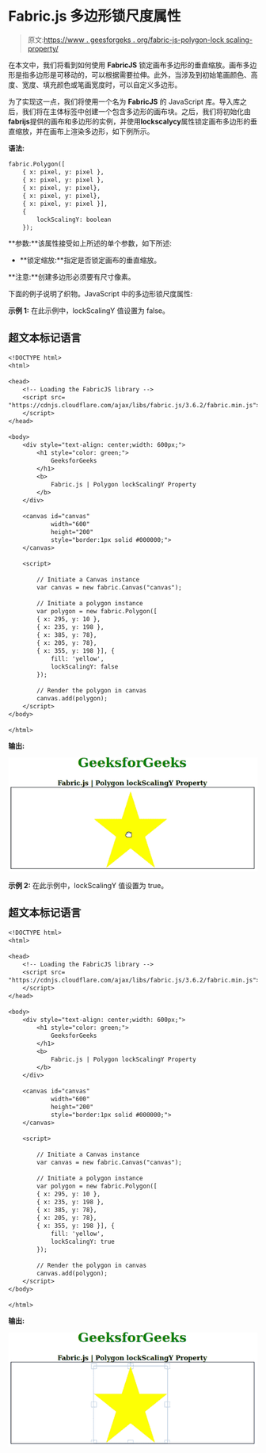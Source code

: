 # Fabric.js 多边形锁尺度属性

> 原文:[https://www . geesforgeks . org/fabric-js-polygon-lock scaling-property/](https://www.geeksforgeeks.org/fabric-js-polygon-lockscalingy-property/)

在本文中，我们将看到如何使用 **FabricJS** 锁定画布多边形的垂直缩放。画布多边形是指多边形是可移动的，可以根据需要拉伸。此外，当涉及到初始笔画颜色、高度、宽度、填充颜色或笔画宽度时，可以自定义多边形。

为了实现这一点，我们将使用一个名为 **FabricJS** 的 JavaScript 库。导入库之后，我们将在主体标签中创建一个包含多边形的画布块。之后，我们将初始化由**fabrijs**提供的画布和多边形的实例，并使用**lockscalycy**属性锁定画布多边形的垂直缩放，并在画布上渲染多边形，如下例所示。

**语法:**

```
fabric.Polygon([ 
    { x: pixel, y: pixel }, 
    { x: pixel, y: pixel }, 
    { x: pixel, y: pixel}, 
    { x: pixel, y: pixel}, 
    { x: pixel, y: pixel }],
    {
        lockScalingY: boolean
    });

```

**参数:**该属性接受如上所述的单个参数，如下所述:

*   **锁定缩放:**指定是否锁定画布的垂直缩放。

**注意:**创建多边形必须要有尺寸像素。

下面的例子说明了织物。JavaScript 中的多边形锁尺度属性:

**示例 1:** 在此示例中，lockScalingY 值设置为 false。

## 超文本标记语言

```
<!DOCTYPE html> 
<html> 

<head> 
    <!-- Loading the FabricJS library -->
    <script src= 
"https://cdnjs.cloudflare.com/ajax/libs/fabric.js/3.6.2/fabric.min.js"> 
    </script> 
</head> 

<body> 
    <div style="text-align: center;width: 600px;"> 
        <h1 style="color: green;"> 
            GeeksforGeeks 
        </h1> 
        <b> 
            Fabric.js | Polygon lockScalingY Property 
        </b> 
    </div> 

    <canvas id="canvas"
            width="600"
            height="200"
            style="border:1px solid #000000;"> 
    </canvas> 

    <script> 

        // Initiate a Canvas instance 
        var canvas = new fabric.Canvas("canvas"); 

        // Initiate a polygon instance 
        var polygon = new fabric.Polygon([ 
        { x: 295, y: 10 }, 
        { x: 235, y: 198 }, 
        { x: 385, y: 78}, 
        { x: 205, y: 78}, 
        { x: 355, y: 198 }], { 
            fill: 'yellow',
            lockScalingY: false
        }); 

        // Render the polygon in canvas 
        canvas.add(polygon); 
    </script> 
</body> 

</html>
```

**输出:**

![](img/30932ba04ee983a66a4858cc428bcd11.png)

**示例 2:** 在此示例中，lockScalingY 值设置为 true。

## 超文本标记语言

```
<!DOCTYPE html> 
<html> 

<head> 
    <!-- Loading the FabricJS library -->
    <script src= 
"https://cdnjs.cloudflare.com/ajax/libs/fabric.js/3.6.2/fabric.min.js"> 
    </script> 
</head> 

<body> 
    <div style="text-align: center;width: 600px;"> 
        <h1 style="color: green;"> 
            GeeksforGeeks 
        </h1> 
        <b> 
            Fabric.js | Polygon lockScalingY Property 
        </b> 
    </div> 

    <canvas id="canvas"
            width="600"
            height="200"
            style="border:1px solid #000000;"> 
    </canvas> 

    <script> 

        // Initiate a Canvas instance 
        var canvas = new fabric.Canvas("canvas"); 

        // Initiate a polygon instance 
        var polygon = new fabric.Polygon([ 
        { x: 295, y: 10 }, 
        { x: 235, y: 198 }, 
        { x: 385, y: 78}, 
        { x: 205, y: 78}, 
        { x: 355, y: 198 }], { 
            fill: 'yellow',
            lockScalingY: true
        }); 

        // Render the polygon in canvas 
        canvas.add(polygon); 
    </script> 
</body> 

</html>
```

**输出:**

![](img/baec0dab2795ecff03cebad93dbf98cf.png)